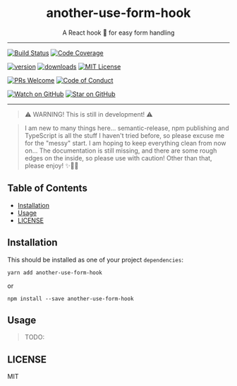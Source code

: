 <div align="center">
<h1>another-use-form-hook</h1>

<p>A React hook 🎣 for easy form handling</p>

</div>

---


[![Build Status][build-badge]][build]
[![Code Coverage][coverage-badge]][coverage]

[![version][version-badge]][package] [![downloads][downloads-badge]][npmtrends] [![MIT License][license-badge]][license]

[![PRs Welcome][prs-badge]][prs] [![Code of Conduct][coc-badge]][coc]

[![Watch on GitHub][github-watch-badge]][github-watch]
[![Star on GitHub][github-star-badge]][github-star]

---

> ⚠ WARNING! This is still in development! ⚠

> I am new to many things here... semantic-release, npm publishing and TypeScript is all the stuff I haven't tried before, so please excuse me for the "messy" start. I am hoping to keep everything clean from now on...
The documentation is still missing, and there are some rough edges on the inside, so please use with caution! Other than that, please enjoy! ✨💖🚀

## Table of Contents

- [Installation](#installation)
- [Usage](#usage)
- [LICENSE](#license)

## Installation
This should be installed as one of your project `dependencies`:

```
yarn add another-use-form-hook
```
or
```
npm install --save another-use-form-hook
```

## Usage

> TODO:


## LICENSE

MIT

[build-badge]:
  https://img.shields.io/travis/balazsorban44/use-form.svg?style=flat-square
[build]: https://travis-ci.org/balazsorban44/use-form
[coverage-badge]:
  https://img.shields.io/codecov/c/github/balazsorban44/use-form.svg?style=flat-square
[coverage]: https://codecov.io/github/balazsorban44/use-form
[version-badge]:
  https://img.shields.io/npm/v/another-use-form-hook.svg?style=flat-square
[package]: https://www.npmjs.com/package/another-use-form-hook
[downloads-badge]:
  https://img.shields.io/npm/dm/another-use-form-hook.svg?style=flat-square

[npm]: https://www.npmjs.com/
[node]: https://nodejs.org

[npmtrends]: http://www.npmtrends.com/another-use-form-hook
[license-badge]:
  https://img.shields.io/npm/l/another-use-form-hook.svg?style=flat-square
[license]:
  https://github.com/balazsorban44/use-form/blob/master/LICENSE
[prs-badge]:
  https://img.shields.io/badge/PRs-welcome-brightgreen.svg?style=flat-square
[prs]: http://makeapullrequest.com
[donate-badge]:
  https://img.shields.io/badge/$-support-green.svg?style=flat-square
[coc-badge]:
  https://img.shields.io/badge/code%20of-conduct-ff69b4.svg?style=flat-square
[coc]:
  https://github.com/balazsorban44/use-form/blob/master/CODE_OF_CONDUCT.md
[github-watch-badge]:
  https://img.shields.io/github/watchers/balazsorban44/use-form.svg?style=social
[github-watch]: https://github.com/balazsorban44/use-form/watchers
[github-star-badge]:
  https://img.shields.io/github/stars/balazsorban44/use-form.svg?style=social
[github-star]: https://github.com/balazsorban44/use-form/stargazers
